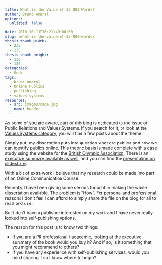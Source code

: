 ```yaml
---
title: What is the Value of 35 000 Words?
author: Bruno Amaral
options:
  unlisted: false

date: 2010-10-11T16:21:49+00:00
slug: /what-is-the-value-of-35-000-words/
thesis_thumb_width:
  - 230
  - 230
thesis_thumb_height:
  - 130
  - 130
categories:
  - Geek
tags:
  - bruno amaral
  - Online Publics
  - publishing
  - values systems
resources:
  - src: images/capa.jpg
    name: header
---
```

As some of you are aware, part of this blog is dedicated to the issue of Public Relations and Values Systems. If you search for it, or look at the [Values Systems category][1], you will find a few posts about the theme.

Simply put, my dissertation puts into question what are publics and how we can identify publics online. This theoric basis is made complete with a case study using the website for the [British Olympic Association][2]. There is an [executive summary available as well][3], and you can find the [presentation on slideshare][4].

With a bit of extra work I believe that my research could be made into part of an Online Communication Course.

Recently I have been giving some serious thought in making the whole dissertation available. The problem is &#8220;How&#8221;. For personal and professional reasons I don&#8217;t feel I can afford to simply share the file on the blog for all to read and use.

But I don&#8217;t have a publisher interested on my work and I have never really looked into self-publishing options.

The reason for this post is to know two things:

  * If you are a PR professional / academic, looking at the executive summary of the book would you buy it? And if so, is it something that you might recommend to others?
  * If you have any experience with self-publishing services, would you mind sharing it so I know where to begin?



[1]: /tags/values-systems/
[2]: https://www.olympics.org.uk/
[3]: /values-systems/
[4]: https://www.slideshare.net/brunoamaral/online-publics-and-values-systems
